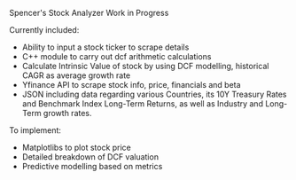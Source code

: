 Spencer's Stock Analyzer
Work in Progress

Currently included:
- Ability to input a stock ticker to scrape details
- C++ module to carry out dcf arithmetic calculations
- Calculate Intrinsic Value of stock by using DCF modelling, historical CAGR as average growth rate
- Yfinance API to scrape stock info, price, financials and beta
- JSON including data regarding various Countries, its 10Y Treasury Rates and Benchmark Index Long-Term Returns, as well as Industry and Long-Term growth rates.

To implement:
- Matplotlibs to plot stock price
- Detailed breakdown of DCF valuation
- Predictive modelling based on metrics
